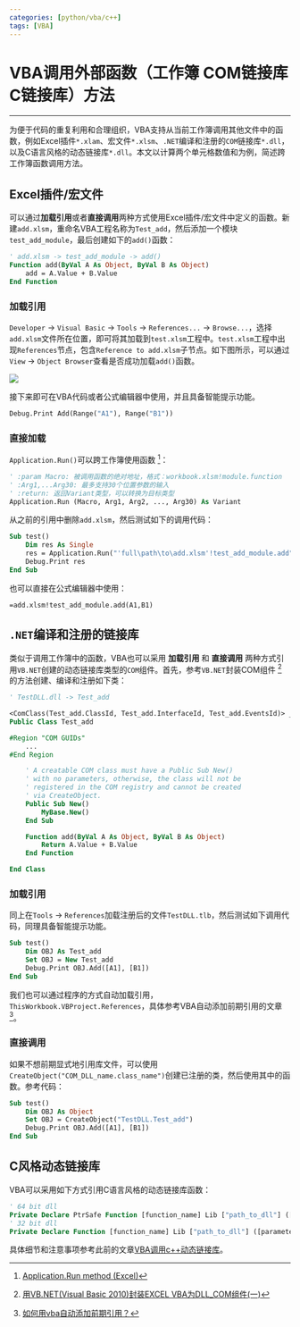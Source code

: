 ```yaml
---
categories: [python/vba/c++]
tags: [VBA]
---
```


# VBA调用外部函数（工作簿 COM链接库 C链接库）方法


---

为便于代码的重复利用和合理组织，VBA支持从当前工作簿调用其他文件中的函数，例如Excel插件`*.xlam`、宏文件`*.xlsm`、`.NET`编译和注册的`COM`链接库`*.dll`，以及C语言风格的动态链接库`*.dll`。本文以计算两个单元格数值和为例，简述跨工作簿函数调用方法。

## Excel插件/宏文件

可以通过**加载引用**或者**直接调用**两种方式使用Excel插件/宏文件中定义的函数。新建`add.xlsm`，重命名VBA工程名称为`Test_add`，然后添加一个模块`test_add_module`，最后创建如下的`add()`函数：

```vb
' add.xlsm -> test_add_module -> add()
Function add(ByVal A As Object, ByVal B As Object)
    add = A.Value + B.Value
End Function
```

### 加载引用

`Developer` -> `Visual Basic` -> `Tools` -> `References...` -> `Browse...`，选择`add.xlsm`文件所在位置，即可将其加载到`test.xlsm`工程中。`test.xlsm`工程中出现`References`节点，包含`Reference to add.xlsm`子节点。如下图所示，可以通过`View` -> `Object Browser`查看是否成功加载`add()`函数。

![](images/2019-04-20-01.png)


接下来即可在VBA代码或者公式编辑器中使用，并且具备智能提示功能。

```vb
Debug.Print Add(Range("A1"), Range("B1"))
```

### 直接加载

`Application.Run()`可以跨工作簿使用函数 [^1]：

```vb
' :param Macro: 被调用函数的绝对地址，格式：workbook.xlsm!module.function
' :Arg1,...Arg30: 最多支持30个位置参数的输入
' :return: 返回Variant类型，可以转换为目标类型
Application.Run (Macro, Arg1, Arg2, ..., Arg30) As Variant
```

从之前的引用中删除`add.xlsm`，然后测试如下的调用代码：

```vb
Sub test()
    Dim res As Single
    res = Application.Run("'full\path\to\add.xlsm'!test_add_module.add", Range("A1"), Range("B1"))
    Debug.Print res
End Sub
```

也可以直接在公式编辑器中使用：

```
=add.xlsm!test_add_module.add(A1,B1)
```


## `.NET`编译和注册的链接库

类似于调用工作簿中的函数，VBA也可以采用 **加载引用** 和 **直接调用** 两种方式引用`VB.NET`创建的动态链接库类型的`COM`组件。首先，参考`VB.NET`封装COM组件 [^2] 的方法创建、编译和注册如下类：

```vb
' TestDLL.dll -> Test_add

<ComClass(Test_add.ClassId, Test_add.InterfaceId, Test_add.EventsId)> _
Public Class Test_add

#Region "COM GUIDs"
    ...
#End Region

    ' A creatable COM class must have a Public Sub New() 
    ' with no parameters, otherwise, the class will not be 
    ' registered in the COM registry and cannot be created 
    ' via CreateObject.
    Public Sub New()
        MyBase.New()
    End Sub

    Function add(ByVal A As Object, ByVal B As Object)
        Return A.Value + B.Value
    End Function

End Class
```

### 加载引用

同上在`Tools` -> `References`加载注册后的文件`TestDLL.tlb`，然后测试如下调用代码，同理具备智能提示功能。

```vb
Sub test()
    Dim OBJ As Test_add
    Set OBJ = New Test_add
    Debug.Print OBJ.Add([A1], [B1])
End Sub
```

我们也可以通过程序的方式自动加载引用，`ThisWorkbook.VBProject.References`，具体参考VBA自动添加前期引用的文章 [^3]。


### 直接调用

如果不想前期显式地引用库文件，可以使用`CreateObject("COM_DLL_name.class_name")`创建已注册的类，然后使用其中的函数。参考代码：

```vb
Sub test()
    Dim OBJ As Object
    Set OBJ = CreateObject("TestDLL.Test_add")
    Debug.Print OBJ.Add([A1], [B1])
End Sub
```

## C风格动态链接库

VBA可以采用如下方式引用C语言风格的动态链接库函数：

```vb
' 64 bit dll
Private Declare PtrSafe Function [function_name] Lib ["path_to_dll"] ([parameters_list]) As [type]
' 32 bit dll
Private Declare Function [function_name] Lib ["path_to_dll"] ([parameters_list]) As [type]
```

具体细节和注意事项参考此前的文章[VBA调用c++动态链接库](2017-11-30-VBA调用C++动态链接库.md)。


[^1]: [Application.Run method (Excel)](https://docs.microsoft.com/zh-cn/office/vba/api/Excel.Application.Run)
[^2]: [用VB.NET(Visual Basic 2010)封装EXCEL VBA为DLL_COM组件(一)](https://www.cnblogs.com/zyjq/p/6658361.html)
[^3]: [如何用vba自动添加前期引用？](http://www.exceloffice.net/archives/2065)
